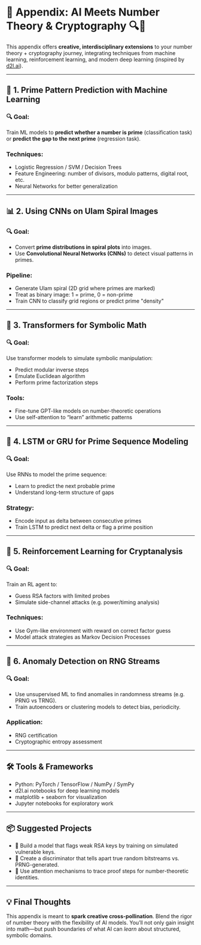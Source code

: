 # 📎 Appendix: AI Meets Number Theory & Cryptography 🔍🤖

This appendix offers **creative, interdisciplinary extensions** to your number theory + cryptography journey, integrating techniques from machine learning, reinforcement learning, and modern deep learning (inspired by [d2l.ai](https://d2l.ai/)).

---

## 🔢 1. **Prime Pattern Prediction with Machine Learning**
### 🔍 Goal:
Train ML models to **predict whether a number is prime** (classification task) or **predict the gap to the next prime** (regression task).

### Techniques:
- Logistic Regression / SVM / Decision Trees
- Feature Engineering: number of divisors, modulo patterns, digital root, etc.
- Neural Networks for better generalization

---

## 📊 2. **Using CNNs on Ulam Spiral Images**
### 🔍 Goal:
- Convert **prime distributions in spiral plots** into images.
- Use **Convolutional Neural Networks (CNNs)** to detect visual patterns in primes.

### Pipeline:
- Generate Ulam spiral (2D grid where primes are marked)
- Treat as binary image: 1 = prime, 0 = non-prime
- Train CNN to classify grid regions or predict prime "density"

---

## 🧠 3. **Transformers for Symbolic Math**
### 🔍 Goal:
Use transformer models to simulate symbolic manipulation:
- Predict modular inverse steps
- Emulate Euclidean algorithm
- Perform prime factorization steps

### Tools:
- Fine-tune GPT-like models on number-theoretic operations
- Use self-attention to “learn” arithmetic patterns

---

## 🔐 4. **LSTM or GRU for Prime Sequence Modeling**
### 🔍 Goal:
Use RNNs to model the prime sequence:
- Learn to predict the next probable prime
- Understand long-term structure of gaps

### Strategy:
- Encode input as delta between consecutive primes
- Train LSTM to predict next delta or flag a prime position

---

## 🎰 5. **Reinforcement Learning for Cryptanalysis**
### 🔍 Goal:
Train an RL agent to:
- Guess RSA factors with limited probes
- Simulate side-channel attacks (e.g. power/timing analysis)

### Techniques:
- Use Gym-like environment with reward on correct factor guess
- Model attack strategies as Markov Decision Processes

---

## 🧪 6. **Anomaly Detection on RNG Streams**
### 🔍 Goal:
- Use unsupervised ML to find anomalies in randomness streams (e.g. PRNG vs TRNG).
- Train autoencoders or clustering models to detect bias, periodicity.

### Application:
- RNG certification
- Cryptographic entropy assessment

---

## 🛠️ Tools & Frameworks
- Python: PyTorch / TensorFlow / NumPy / SymPy
- d2l.ai notebooks for deep learning models
- matplotlib + seaborn for visualization
- Jupyter notebooks for exploratory work

---

## 📦 Suggested Projects
- 🔐 Build a model that flags weak RSA keys by training on simulated vulnerable keys.
- 🎲 Create a discriminator that tells apart true random bitstreams vs. PRNG-generated.
- 🔎 Use attention mechanisms to trace proof steps for number-theoretic identities.

---

## 💡 Final Thoughts
This appendix is meant to **spark creative cross-pollination**. Blend the rigor of number theory with the flexibility of AI models. You’ll not only gain insight into math—but push boundaries of what AI can *learn* about structured, symbolic domains.
